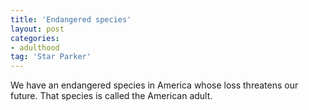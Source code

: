 ```yaml
---
title: 'Endangered species'
layout: post
categories:
- adulthood
tag: 'Star Parker'
---
```


We have an endangered species in America whose loss threatens our future. That species is called the American adult.